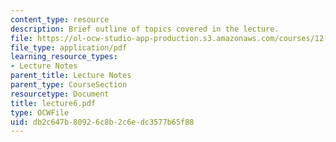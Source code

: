 ```yaml
---
content_type: resource
description: Brief outline of topics covered in the lecture.
file: https://ol-ocw-studio-app-production.s3.amazonaws.com/courses/12-800-fluid-dynamics-of-the-atmosphere-and-ocean-fall-2004/db2c647b80926c8b2c6edc3577b65f88_lecture6.pdf
file_type: application/pdf
learning_resource_types:
- Lecture Notes
parent_title: Lecture Notes
parent_type: CourseSection
resourcetype: Document
title: lecture6.pdf
type: OCWFile
uid: db2c647b-8092-6c8b-2c6e-dc3577b65f88
---
```

